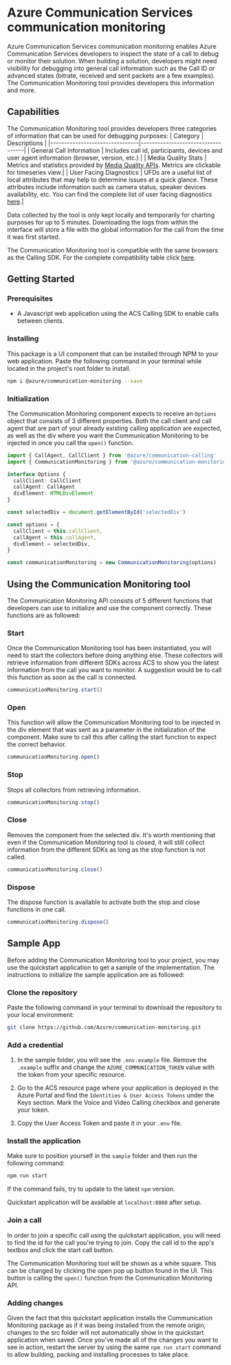 # Azure Communication Services communication monitoring

Azure Communication Services communication monitoring enables Azure Communication Services developers to inspect the state of a call to debug or monitor their solution. When building a solution, developers might need visibility for debugging into general call information such as the Call ID or advanced states (bitrate, received and sent packets are a few examples). The Communication Monitoring tool provides developers this information and more.

## Capabilities

The Communication Monitoring tool provides developers three categories of information that can be used for debugging purposes:
| Category | Descriptions |
|--------------------------------|-----------------------------------|
| General Call Information | Includes call id, participants, devices and user agent information (browser, version, etc.) |
| Media Quality Stats | Metrics and statistics provided by [Media Quality APIs](https://docs.microsoft.com/azure/communication-services/concepts/voice-video-calling/media-quality-sdk). Metrics are clickable for timeseries view.|
| User Facing Diagnostics | UFDs are a useful list of local attributes that may help to determine issues at a quick glance. These attributes include information such as camera status, speaker devices availability, etc. You can find the complete list of user facing diagnostics [here](https://docs.microsoft.com/azure/communication-services/concepts/voice-video-calling/user-facing-diagnostics).|

Data collected by the tool is only kept locally and temporarily for charting purposes for up to 5 minutes. Downloading the logs from within the interface will store a file with the global information for the call from the time it was first started.

The Communication Monitoring tool is compatible with the same browsers as the Calling SDK. For the complete compatibility table click [here](https://docs.microsoft.com/azure/communication-services/concepts/voice-video-calling/calling-sdk-features#javascript-calling-sdk-support-by-os-and-browser).

## Getting Started

### Prerequisites

- A Javascript web application using the ACS Calling SDK to enable calls between clients.

### Installing

This package is a UI component that can be installed through NPM to your web application. Paste the following command in your terminal while located in the project's root folder to install.

```bash
npm i @azure/communication-monitoring --save
```

### Initialization

The Communication Monitoring component expects to receive an `Options` object that consists of 3 different properties. Both the call client and call agent that are part of your already existing calling application are expected, as well as the div where you want the Communication Monitoring to be injected in once you call the `open()` function.

```typescript
import { CallAgent, CallClient } from '@azure/communication-calling'
import { CommunicationMonitoring } from '@azure/communication-monitoring'

interface Options {
  callClient: CallClient
  callAgent: CallAgent
  divElement: HTMLDivElement
}

const selectedDiv = document.getElementById('selectedDiv')

const options = {
  callClient = this.callClient,
  callAgent = this.callAgent,
  divElement = selectedDiv,
}

const communicationMonitoring = new CommunicationMonitoring(options)
```

## Using the Communication Monitoring tool

The Communication Monitoring API consists of 5 different functions that developers can use to initialize and use the component correctly. These functions are as followed:

### Start

Once the Communication Monitoring tool has been instantiated, you will need to start the collectors before doing anything else. These collectors will retrieve information from different SDKs across ACS to show you the latest information from the call you want to monitor. A suggestion would be to call this function as soon as the call is connected.

```typescript
communicationMonitoring.start()
```

### Open

This function will allow the Communication Monitoring tool to be injected in the div element that was sent as a parameter in the initialization of the component. Make sure to call this after calling the start function to expect the correct behavior.

```typescript
communicationMonitoring.open()
```

### Stop

Stops all collectors from retrieving information.

```typescript
communicationMonitoring.stop()
```

### Close

Removes the component from the selected div. It's worth mentioning that even if the Communication Monitoring tool is closed, it will still collect information from the different SDKs as long as the stop function is not called.

```typescript
communicationMonitoring.close()
```

### Dispose

The dispose function is available to activate both the stop and close functions in one call.

```typescript
communicationMonitoring.dispose()
```

## Sample App

Before adding the Communication Monitoring tool to your project, you may use the quickstart application to get a sample of the implementation. The instructions to initialize the sample application are as followed:

### Clone the repository

Paste the following command in your terminal to download the repository to your local environment:

```bash
git clone https://github.com/Azure/communication-monitoring.git
```

### Add a credential

1. In the sample folder, you will see the `.env.example` file. Remove the `.example` suffix and change the `AZURE_COMMUNICATION_TOKEN` value with the token from your specific resource.

2. Go to the ACS resource page where your application is deployed in the Azure Portal and find the `Identities & User Access Tokens` under the Keys section. Mark the Voice and Video Calling checkbox and generate your token.

3. Copy the User Access Token and paste it in your `.env` file.

### Install the application

Make sure to position yourself in the `sample` folder and then run the following command:

```bash
npm run start
```

If the command fails, try to update to the latest `npm` version.

Quickstart application will be available at `localhost:8080` after setup.

### Join a call

In order to join a specific call using the quickstart application, you will need to find the id for the call you're trying to join. Copy the call id to the app's textbox and click the start call button.

The Communication Monitoring tool will be shown as a white square. This can be changed by clicking the open pop up button found in the UI. This button is calling the `open()` function from the Communication Monitoring API.

### Adding changes

Given the fact that this quickstart application installs the Communication Monitoring package as if it was being installed from the remote origin, changes to the src folder will not automatically show in the quickstart application when saved. Once you've made all of the changes you want to see in action, restart the server by using the same `npm run start` command to allow building, packing and installing processes to take place.

